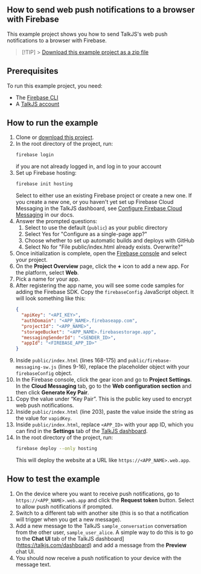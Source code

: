 ## How to send web push notifications to a browser with Firebase

This example project shows you how to send TalkJS's web push notifications to a browser with Firebase.

> [!TIP] > [Download this example project as a zip file](https://github.com/talkjs/talkjs-examples/releases/latest/download/firebase.notifications-example.zip)

## Prerequisites

To run this example project, you need:

- The [Firebase CLI](https://firebase.google.com/docs/cli#install_the_firebase_cli)
- A [TalkJS account](https://talkjs.com/dashboard/login)

## How to run the example

1. Clone or [download this project](https://github.com/talkjs/talkjs-examples/releases/latest/download/firebase.notifications-example.zip).
1. In the root directory of the project, run:
   ```sh
   firebase login
   ```
   if you are not already logged in, and log in to your account
1. Set up Firebase hosting:
   ```sh
   firebase init hosting
   ```
   Select to either use an existing Firebase project or create a new one. If you create a new one, or you haven't yet set up Firebase Cloud Messaging in the TalkJS dashboard, see [Configure Firebase Cloud Messaging](https://talkjs.com/docs/Features/Notifications/Mobile_Push_Notifications/Configure_FCM/) in our docs.
1. Answer the prompted questions:
   1. Select to use the default (`public`) as your public directory
   1. Select Yes for "Configure as a single-page app?"
   1. Choose whether to set up automatic builds and deploys with GitHub
   1. Select No for "File public/index.html already exists. Overwrite?"
1. Once initialization is complete, open the [Firebase console](http://console.firebase.google.com/) and select your project.
1. On the **Project Overview** page, click the **+** icon to add a new app. For the platform, select **Web**.
1. Pick a name for your app.
1. After registering the app name, you will see some code samples for adding the Firebase SDK. Copy the `firebaseConfig` JavaScript object. It will look something like this:
   ```json
   {
     "apiKey": "<API_KEY>",
     "authDomain": "<APP_NAME>.firebaseapp.com",
     "projectId": "<APP_NAME>",
     "storageBucket": "<APP_NAME>.firebasestorage.app",
     "messagingSenderId": "<SENDER_ID>",
     "appId": "<FIREBASE_APP_ID>"
   }
   ```
1. Inside `public/index.html` (lines 168-175) and `public/firebase-messaging-sw.js` (lines 9-16), replace the placeholder object with your `firebaseConfig` object.
1. In the Firebase console, click the gear icon and go to **Project Settings**. In the **Cloud Messaging** tab, go to the **Web configuration section** and then click **Generate Key Pair**.
1. Copy the value under “Key Pair”. This is the public key used to encrypt web push notifications.
1. Inside `public/index.html` (line 203), paste the value inside the string as the value for `vapidKey`.
1. Inside `public/index.html`, replace `<APP_ID>` with your app ID, which you can find in the **Settings** tab of the [TalkJS dashboard](https://talkjs.com/dashboard).
1. In the root directory of the project, run:
   ```sh
   firebase deploy --only hosting
   ```
   This will deploy the website at a URL like `https://<APP_NAME>.web.app`.

## How to test the example

1. On the device where you want to receive push notifications, go to `https://<APP_NAME>.web.app` and click the **Request token** button. Select to allow push notifications if prompted.
1. Switch to a different tab with another site (this is so that a notification will trigger when you get a new message).
1. Add a new message to the TalkJS `sample_conversation` conversation from the other user, `sample_user_alice`. A simple way to do this is to go to the **Chat UI** tab of the TalkJS dashboard](https://talkjs.com/dashboard) and add a message from the **Preview** chat UI.
1. You should now receive a push notification to your device with the message text.
